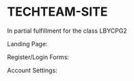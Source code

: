 # TECHTEAM-SITE
In partial fulfillment for the class LBYCPG2

Landing Page:




Register/Login Forms:




Account Settings: